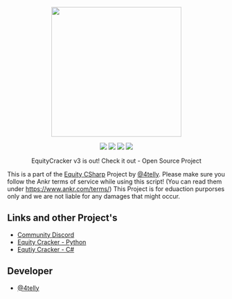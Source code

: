 <p></p>

<p align="center">
    <img src="https://cdn.discordapp.com/attachments/976120703478804571/1061467234045796462/New_Project.png"
        height="300">
</p>
<p align="center">
    <img src="https://img.shields.io/github/repo-size/EquityMiner/equity_cracker-v3?color=brightburn" />
    <img src="https://img.shields.io/github/directory-file-count/EquityMiner/equity_cracker-v3?color=brightburn" />
    <img src="https://img.shields.io/github/downloads/EquityMiner/equity_cracker-v3/total?color=brightburn" />
    <img src="https://img.shields.io/badge/version-3.0.0-brightgreen" />
</p>

<p align="center">EquityCracker v3 is out! Check it out - Open Source Project</p>

This is a part of the [Equity CSharp](https://github.com/4telly/EquityCSharp) Project by [@4telly](https://www.github.com/4telly). Please make sure you follow the Ankr terms of service while using this script! (You can read them under https://www.ankr.com/terms/) This Project is for eduaction purporses only and we are not liable for any damages that might occur.

## Links and other Project's

 - [Community Discord](https://discord.gg/XCuVeMvGu6)
 - [Equity Cracker - Python](https://github.com/Cxyder/equity_cracker)
 - [Equtiy Cracker - C#](https://github.com/4telly/EquityCSharp)


## Developer
- [@4telly](https://www.github.com/4telly)

